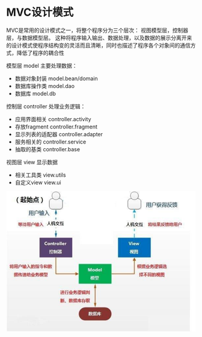 # MVC设计模式

MVC是常用的设计模式之一，将整个程序分为三个层次： 视图模型层，控制器层，与数据模型层。 这种将程序输入输出、数据处理，以及数据的展示分离开来的设计模式使程序结构变的灵活而且清晰，同时也描述了程序各个对象间的通信方式，降低了程序的耦合性

模型层 model 主要处理数据：

- 数据对象封装 model.bean/domain
- 数据库操作类 model.dao
- 数据库 model.db

控制层 controller 处理业务逻辑：

- 应用界面相关 controller.activity
- 存放fragment  controller.fragment
- 显示列表的适配器  controller.adapter
- 服务相关的  controller.service
- 抽取的基类  controller.base

视图层 view 显示数据

- 相关工具类 view.utils
- 自定义view view.ui

![](illustration/MVC.png)